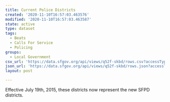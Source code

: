 ```yaml
---
title: Current Police Districts
created: '2020-11-10T16:57:03.463576'
modified: '2020-11-10T16:57:03.463587'
state: active
type: dataset
tags:
  - Beats
  - Calls For Service
  - Policing
groups:
  - Local Government
csv_url: 'https://data.sfgov.org/api/views/q52f-skbd/rows.csv?accessType=DOWNLOAD'
json_url: 'https://data.sfgov.org/api/views/q52f-skbd/rows.json?accessType=DOWNLOAD'
layout: post

---
```

Effective July 19th, 2015, these districts now represent the new SFPD districts.
